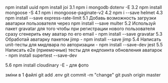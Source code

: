 npm install uuid
npm install joi
3.1 npm i mongodb dotenv -E
3.2 npm install mongoose -S
4.1 npm i mongoose-paginate-v2
4.2 npm i --save helmet
4.3 npm install --save express-rate-limit
5.1 Добавь возможность загрузки аватарки пользователя через npm install --save multer
5.2 Используй пакет gravatar для того чтобы при регистрации нового пользователя сразу сгенерить ему аватар по его email - npm install --save gravatar
5.3 Обработай аватарку пакетом jimp - npm install --save jimp
5.4 Написать unit-тесты для мидлвара по авторизации - npm install --save-dev jest
5.5 Написать e2e (приемочные) тесты для ендпоинта обновления аватарок - npm install supertest --save-dev

5.6 npm install cloudinary -E - для фото

зміни в 1 файлі
git add .env
git commit -m "change"
git push origin master


